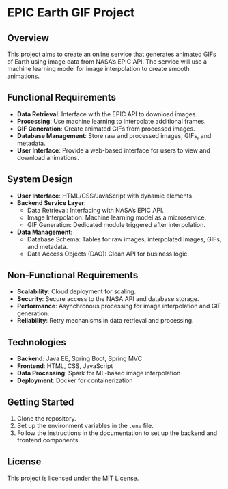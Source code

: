 # EPIC Earth GIF Project

## Overview
This project aims to create an online service that generates animated GIFs of Earth using image data from NASA’s EPIC API. The service will use a machine learning model for image interpolation to create smooth animations.

## Functional Requirements
- **Data Retrieval**: Interface with the EPIC API to download images.
- **Processing**: Use machine learning to interpolate additional frames.
- **GIF Generation**: Create animated GIFs from processed images.
- **Database Management**: Store raw and processed images, GIFs, and metadata.
- **User Interface**: Provide a web-based interface for users to view and download animations.

## System Design
- **User Interface**: HTML/CSS/JavaScript with dynamic elements.
- **Backend Service Layer**: 
  - Data Retrieval: Interfacing with NASA’s EPIC API.
  - Image Interpolation: Machine learning model as a microservice.
  - GIF Generation: Dedicated module triggered after interpolation.
- **Data Management**: 
  - Database Schema: Tables for raw images, interpolated images, GIFs, and metadata.
  - Data Access Objects (DAO): Clean API for business logic.

## Non-Functional Requirements
- **Scalability**: Cloud deployment for scaling.
- **Security**: Secure access to the NASA API and database storage.
- **Performance**: Asynchronous processing for image interpolation and GIF generation.
- **Reliability**: Retry mechanisms in data retrieval and processing.

## Technologies
- **Backend**: Java EE, Spring Boot, Spring MVC
- **Frontend**: HTML, CSS, JavaScript
- **Data Processing**: Spark for ML-based image interpolation
- **Deployment**: Docker for containerization

## Getting Started
1. Clone the repository.
2. Set up the environment variables in the `.env` file.
3. Follow the instructions in the documentation to set up the backend and frontend components.

## License
This project is licensed under the MIT License.